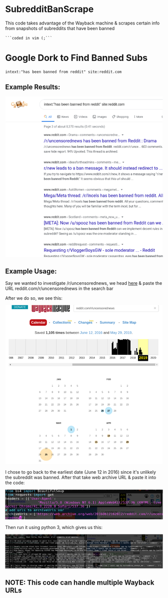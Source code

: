 # SubredditBanScrape
This code takes advantage of the Wayback machine &amp; scrapes certain info from snapshots of subreddits that have been banned

	```coded in vim (;```

# Google Dork to Find Banned Subs

```
intext:"has been banned from reddit" site:reddit.com
```

## Example Results:

![](/photos/img1.png)

## Example Usage:

Say we wanted to investigate /r/uncensorednews, we head [here](https://web.archive.org/) & paste the URL reddit.com/r/uncensorednews in the search bar

After we do so, we see this:

![](/photos/img2.png)

I chose to go back to the earliest date (June 12 in 2016) since it's unlikely the subreddit was banned. After that take web archive URL & paste it into the code:

![](/photos/img3.png)

Then run it using python 3, which gives us this:

![](/photos/img4.png)

## NOTE: This code can handle multiple Wayback URLs

